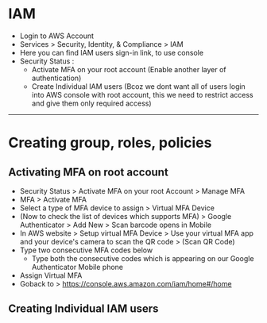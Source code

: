 # IAM

- Login to AWS Account
- Services > Security, Identity, & Compliance > IAM
- Here you can find IAM users sign-in link, to use console
- Security Status :
  - Activate MFA on your root account (Enable another layer of authentication)
  - Create Individual IAM users (Bcoz we dont want all of users login into AWS console with root account, this we need to restrict access and give them only required access)

---

# Creating group, roles, policies

## Activating MFA on root account

- Security Status > Activate MFA on your root Account > Manage MFA
- MFA > Activate MFA
- Select a type of MFA device to assign > Virtual MFA Device
- (Now to check the list of devices which supports MFA) > Google Authenticator > Add New > Scan barcode opens in Mobile
- In AWS website > Setup virtual MFA Device > Use your virtual MFA app and your device's camera to scan the QR code > (Scan QR Code)
- Type two consecutive MFA codes below
  - Type both the consecutive codes which is appearing on our Google Authenticator Mobile phone
- Assign Virtual MFA
- Goback to > https://console.aws.amazon.com/iam/home#/home

## Creating Individual IAM users
